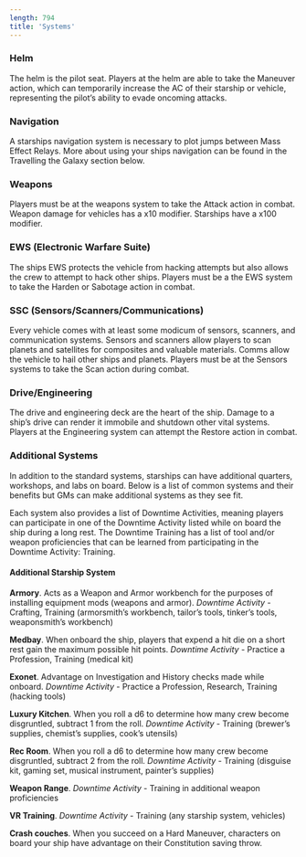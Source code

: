 ```yaml
---
length: 794
title: 'Systems'
---
```


### Helm
The helm is the pilot seat. Players at the helm are able to take the Maneuver action, which can temporarily increase the
AC of their starship or vehicle, representing the pilot’s ability to evade oncoming attacks.

### Navigation
A starships navigation system is necessary to plot jumps between Mass Effect Relays. More about using your ships
navigation can be found in the Travelling the Galaxy section below.

### Weapons
Players must be at the weapons system to take the Attack action in combat. Weapon damage for vehicles has a x10 modifier.
Starships have a x100 modifier.

### EWS (Electronic Warfare Suite)
The ships EWS protects the vehicle from hacking attempts but also allows the crew to attempt to hack other ships.
Players must be a the EWS system to take the Harden or Sabotage action in combat.

### SSC (Sensors/Scanners/Communications)
Every vehicle comes with at least some modicum of sensors, scanners, and communication systems. Sensors and scanners
allow players to scan planets and satellites for composites and valuable materials. Comms allow the vehicle to hail
other ships and planets. Players must be at the Sensors systems to take the Scan action during combat.

### Drive/Engineering
The drive and engineering deck are the heart of the ship. Damage to a ship’s drive can render it immobile and shutdown
other vital systems. Players at the Engineering system can attempt the Restore action in combat.

### Additional Systems
In addition to the standard systems, starships can have additional quarters, workshops, and labs on board. Below is
a list of common systems and their benefits but GMs can make additional systems as they see fit.

Each system also provides a list of Downtime Activities, meaning players can participate in one of the Downtime Activity
listed while on board the ship during a long rest. The Downtime Training has a list of tool and/or weapon proficiencies
that can be learned from participating in the <nuxt-link to="needsLink!!!">Downtime Activity: Training</nuxt-link>.

#### Additional Starship System

__Armory__. Acts as a Weapon and Armor workbench for the purposes of installing equipment mods (weapons and armor). _Downtime Activity_ - Crafting, Training (armorsmith’s workbench, tailor’s tools, tinker’s tools, weaponsmith’s workbench)

__Medbay__. When onboard the ship, players that expend a hit die on a short rest gain the maximum possible hit points. _Downtime Activity_ - Practice a Profession, Training (medical kit)

__Exonet__. Advantage on Investigation and History checks made while onboard. _Downtime Activity_ - Practice a Profession, Research, Training (hacking tools)

__Luxury Kitchen__. When you roll a d6 to determine how many crew become disgruntled, subtract 1 from the roll. _Downtime Activity_ - Training (brewer’s supplies, chemist’s supplies, cook’s utensils)

__Rec Room__. When you roll a d6 to determine how many crew become disgruntled, subtract 2 from the roll. _Downtime Activity_ - Training (disguise kit, gaming set, musical instrument, painter’s supplies)

__Weapon Range__. _Downtime Activity_ - Training in additional weapon proficiencies

__VR Training__. _Downtime Activity_ - Training (any starship system, vehicles)

__Crash couches__. When you succeed on a Hard Maneuver, characters on board your ship have advantage on their Constitution saving throw.
